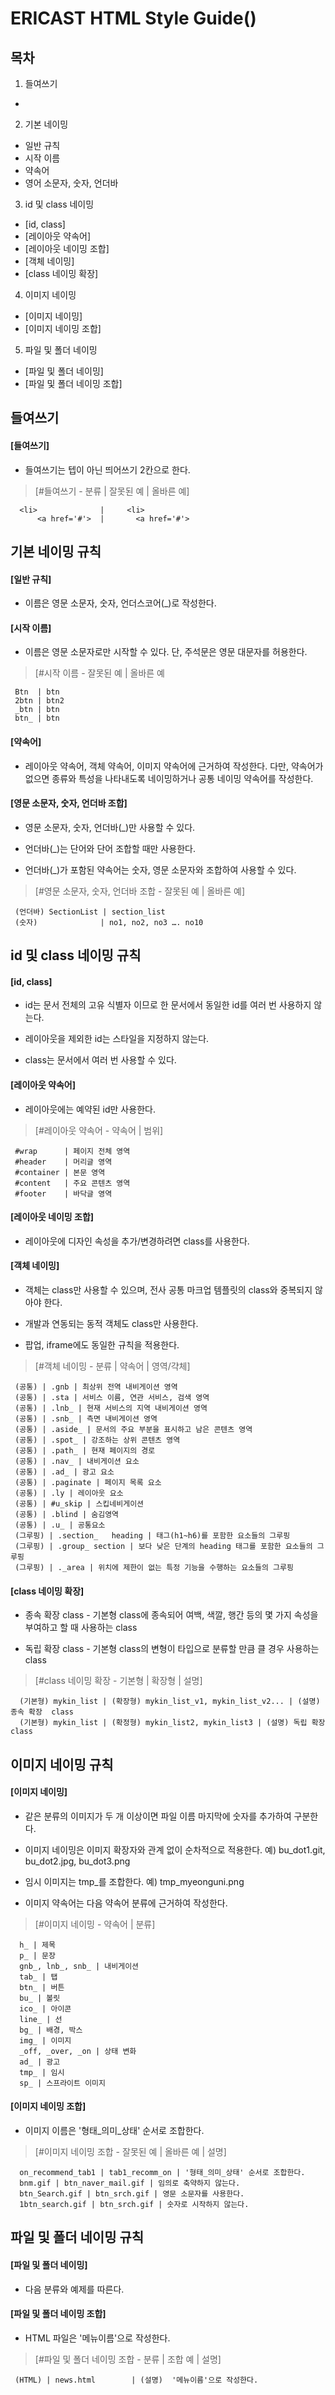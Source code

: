 ERICAST HTML Style Guide()
===========================

목차
---------
1. 들여쓰기
 - 
2. 기본 네이밍
 - 일반 규칙
 - 시작 이름
 - 약속어
 - 영어 소문자, 숫자, 언더바

3. id 및 class 네이밍
 - [id, class]
 - [레이아웃 약속어] 
 - [레이아웃 네이밍 조합] 
 - [객체 네이밍]
 - [class 네이밍 확장]

4. 이미지 네이밍
 - [이미지 네이밍]
 - [이미지 네이밍 조합] 

5. 파일 및 폴더 네이밍
 - [파일 및 폴더 네이밍]
 - [파일 및 폴더 네이밍 조합]



들여쓰기
-------

#### [들여쓰기]

 - 들여쓰기는 텝이 아닌 띄어쓰기 2칸으로 한다.

>[#들여쓰기 - 분류 | 잘못된 예 | 올바른 예]

      <li>              |     <li>
          <a href='#'>  |       <a href='#'>



기본 네이밍 규칙
-----------------

#### [일반 규칙] 

 - 이름은 영문 소문자, 숫자, 언더스코어(_)로 작성한다.

#### [시작 이름] 

 - 이름은 영문 소문자로만 시작할 수 있다. 단, 주석문은 영문 대문자를 허용한다.

> [#시작 이름 - 잘못된 예 | 올바른 예

     Btn  | btn
     2btn | btn2
     _btn | btn
     btn_ | btn




#### [약속어]

 - 레이아웃 약속어, 객체 약속어, 이미지 약속어에 근거하여 작성한다. 다만, 약속어가 없으면 종류와 특성을 나타내도록 네이밍하거나 공통 네이밍 약속어를 작성한다.

#### [영문 소문자, 숫자, 언더바 조합]

 - 영문 소문자, 숫자, 언더바(_)만 사용할 수 있다.

 - 언더바(_)는 단어와 단어 조합할 때만 사용한다.

 - 언더바(_)가 포함된 약속어는 숫자, 영문 소문자와 조합하여 사용할 수 있다.

>[#영문 소문자, 숫자, 언더바 조합 - 잘못된 예 | 올바른 예]

     (언더바) SectionList | section_list
     (숫자)              | no1, no2, no3 …. no10


id 및 class 네이밍 규칙
---------------------

#### [id, class]

 - id는 문서 전체의 고유 식별자 이므로 한 문서에서 동일한 id를 여러 번 사용하지 않는다.

 - 레이아웃을 제외한 id는 스타일을 지정하지 않는다.

 - class는 문서에서 여러 번 사용할 수 있다.

#### [레이아웃 약속어] 

 - 레이아웃에는 예약된 id만 사용한다.
 
>[#레이아웃 약속어 - 약속어 | 범위]

     #wrap      | 페이지 전체 영역
     #header    | 머리글 영역
     #container | 본문 영역
     #content   | 주요 콘텐츠 영역
     #footer    | 바닥글 영역


#### [레이아웃 네이밍 조합] 

 - 레이아웃에 디자인 속성을 추가/변경하려면 class를 사용한다.

#### [객체 네이밍]

 - 객체는 class만 사용할 수 있으며, 전사 공통 마크업 템플릿의 class와 중복되지 않아야 한다.

 - 개발과 연동되는 동적 객체도 class만 사용한다.

 - 팝업, iframe에도 동일한 규칙을 적용한다.
  
>[#객체 네이밍 - 분류 | 약속어 | 영역/갹체]

     (공통) | .gnb | 최상위 전역 내비게이션 영역
     (공통) | .sta | 서비스 이름, 연관 서비스, 검색 영역
     (공통) | .lnb_ | 현재 서비스의 지역 내비게이션 영역
     (공통) | .snb_ | 측면 내비게이션 영역
     (공통) | .aside_ | 문서의 주요 부분을 표시하고 남은 콘텐츠 영역
     (공통) | .spot_ | 강조하는 상위 콘텐츠 영역
     (공통) | .path_ | 현재 페이지의 경로
     (공통) | .nav_ | 내비게이션 요소
     (공통) | .ad_ | 광고 요소
     (공통) | .paginate | 페이지 목록 요소
     (공통) | .ly | 레이아웃 요소
     (공통) | #u_skip | 스킵네비게이션
     (공통) | .blind | 숨김영역
     (공통) | .u_ | 공통요소
     (그루핑) | .section_   heading | 태그(h1~h6)를 포함한 요소들의 그루핑
     (그루핑) | .group_ section | 보다 낮은 단계의 heading 태그를 포함한 요소들의 그루핑
     (그루핑) | ._area | 위치에 제한이 없는 특정 기능을 수행하는 요소들의 그루핑

#### [class 네이밍 확장]

 - 종속 확장 class - 기본형 class에 종속되어 여백, 색깔, 행간 등의 몇 가지 속성을 부여하고 할 때 사용하는 class

 - 독립 확장 class - 기본형 class의 변형이 타입으로 분류할 만큼 클 경우 사용하는 class
 
>[#class 네이밍 확장 - 기본형 | 확장형 | 설명]

      (기본형) mykin_list | (확장형) mykin_list_v1, mykin_list_v2... | (설명) 종속 확장  class
      (기본형) mykin_list | (확정형) mykin_list2, mykin_list3 | (설명) 독립 확장 class


이미지 네이밍 규칙
--------------

#### [이미지 네이밍]

 - 같은 분류의 이미지가 두 개 이상이면 파일 이름 마지막에 숫자를 추가하여 구분한다.
 
 - 이미지 네이밍은 이미지 확장자와 관계 없이 순차적으로 적용한다. 예) bu_dot1.git, 
 bu_dot2.jpg, bu_dot3.png

 - 임시 이미지는 tmp_를 조합한다. 예) tmp_myeonguni.png
  
 - 이미지 약속어는 다음 약속어 분류에 근거하여 작성한다.


>[#이미지 네이밍 - 약속어 | 분류]

      h_ | 제목
      p_ | 문장
      gnb_, lnb_, snb_ | 내비게이션
      tab_ | 탭
      btn_ | 버튼
      bu_ | 볼릿
      ico_ | 아이콘
      line_ | 선
      bg_ | 배경, 박스
      img_ | 이미지
      _off, _over, _on | 상태 변화
      ad_ | 광고
      tmp_ | 임시
      sp_ | 스프라이트 이미지


#### [이미지 네이밍 조합] 

 - 이미지 이름은 '형태_의미_상태' 순서로 조합한다.

>[#이미지 네이밍 조합 - 잘못된 예 | 올바른 예 | 설명]

      on_recommend_tab1 | tab1_recomm_on | '형태_의미_상태' 순서로 조합한다.
      bnm.gif | btn_naver_mail.gif | 임의로 축약하지 않는다.
      btn_Search.gif | btn_srch.gif | 영문 소문자를 사용한다.
      1btn_search.gif | btn_srch.gif | 숫자로 시작하지 않는다.


파일 및 폴더 네이밍 규칙
--------------------

#### [파일 및 폴더 네이밍]

 - 다음 분류와 예제를 따른다.



#### [파일 및 폴더 네이밍 조합]

 - HTML 파일은 '메뉴이름'으로 작성한다.

>[#파일 및 폴더 네이밍 조합 - 분류 | 조합 예 | 설명]

     (HTML) | news.html        | (설명)  '메뉴이름'으로 작성한다.



